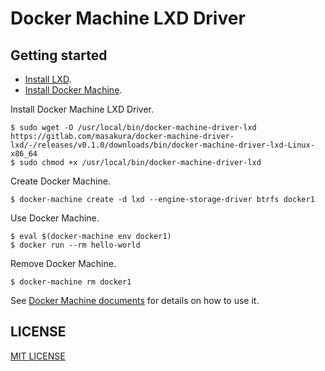 # Docker Machine LXD Driver


## Getting started
* [Install LXD](https://linuxcontainers.org/lxd/getting-started-cli/#installation).
* [Install Docker Machine](https://docs.docker.com/machine/install-machine/).

Install Docker Machine LXD Driver.

```
$ sudo wget -O /usr/local/bin/docker-machine-driver-lxd https://gitlab.com/masakura/docker-machine-driver-lxd/-/releases/v0.1.0/downloads/bin/docker-machine-driver-lxd-Linux-x86_64
$ sudo chmod +x /usr/local/bin/docker-machine-driver-lxd
```

Create Docker Machine.

```
$ docker-machine create -d lxd --engine-storage-driver btrfs docker1
```

Use Docker Machine.

```
$ eval $(docker-machine env docker1)
$ docker run --rm hello-world
```

Remove Docker Machine.

```
$ docker-machine rm docker1
```

See [Docker Machine documents](https://docs.docker.com/machine/get-started/) for details on how to use it.


## LICENSE
[MIT LICENSE](./LICENSE.md)